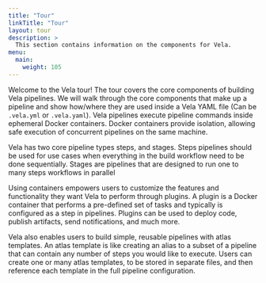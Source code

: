 ```yaml
---
title: "Tour"
linkTitle: "Tour"
layout: tour
description: >
  This section contains information on the components for Vela.
menu:
  main:
    weight: 105
---
```


Welcome to the Vela tour! The tour covers the core components of building Vela pipelines. We will walk through the core components that make up a pipeline and show how/where they are used inside a Vela YAML file (Can be `.vela.yml` or `.vela.yaml`). Vela pipelines execute pipeline commands inside ephemeral Docker containers. Docker containers provide isolation, allowing safe execution of concurrent pipelines on the same machine.

Vela has two core pipeline types steps, and stages. Steps pipelines should be used for use cases when everything in the build workflow need to be done sequentially. Stages are pipelines that are designed to run one to many steps workflows in parallel

Using containers empowers users to customize the features and functionality they want Vela to perform through plugins. A plugin is a Docker container that performs a pre-defined set of tasks and typically is configured as a step in pipelines. Plugins can be used to deploy code, publish artifacts, send notifications, and much more.

Vela also enables users to build simple, reusable pipelines with atlas templates. An atlas template is like creating an alias to a subset of a pipeline that can contain any number of steps you would like to execute. Users can create one or many atlas templates, to be stored in separate files, and then reference each template in the full pipeline configuration.

